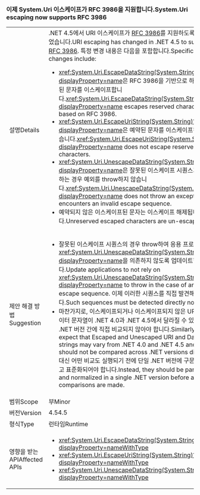 ### <a name="systemuri-escaping-now-supports-rfc-3986"></a><span data-ttu-id="5cb2d-101">이제 System.Uri 이스케이프가 RFC 3986을 지원합니다.</span><span class="sxs-lookup"><span data-stu-id="5cb2d-101">System.Uri escaping now supports RFC 3986</span></span>

|   |   |
|---|---|
|<span data-ttu-id="5cb2d-102">설명</span><span class="sxs-lookup"><span data-stu-id="5cb2d-102">Details</span></span>|<span data-ttu-id="5cb2d-103">.NET 4.5에서 URI 이스케이프가 [RFC 3986](http://tools.ietf.org/html/rfc3986)를 지원하도록 변경되었습니다.</span><span class="sxs-lookup"><span data-stu-id="5cb2d-103">URI escaping has changed in .NET 4.5 to support [RFC 3986](http://tools.ietf.org/html/rfc3986).</span></span> <span data-ttu-id="5cb2d-104">특정 변경 내용은 다음을 포함합니다.</span><span class="sxs-lookup"><span data-stu-id="5cb2d-104">Specific changes include:</span></span><ul><li><span data-ttu-id="5cb2d-105"><xref:System.Uri.EscapeDataString(System.String)?displayProperty=name>은 RFC 3986을 기반으로 하는 예약된 문자를 이스케이프합니다.</span><span class="sxs-lookup"><span data-stu-id="5cb2d-105"><xref:System.Uri.EscapeDataString(System.String)?displayProperty=name> escapes reserved characters based on RFC 3986.</span></span></li><li><span data-ttu-id="5cb2d-106"><xref:System.Uri.EscapeUriString(System.String)?displayProperty=name>은 예약된 문자를 이스케이프하지 않습니다.</span><span class="sxs-lookup"><span data-stu-id="5cb2d-106"><xref:System.Uri.EscapeUriString(System.String)?displayProperty=name> does not escape reserved characters.</span></span></li><li><span data-ttu-id="5cb2d-107"><xref:System.Uri.UnescapeDataString(System.String)?displayProperty=name>은 잘못된 이스케이프 시퀀스가 발생하는 경우 예외를 throw하지 않습니다.</span><span class="sxs-lookup"><span data-stu-id="5cb2d-107"><xref:System.Uri.UnescapeDataString(System.String)?displayProperty=name> does not throw an exception if it encounters an invalid escape sequence.</span></span></li><li><span data-ttu-id="5cb2d-108">예약되지 않은 이스케이프된 문자는 이스케이프 해제됩니다.</span><span class="sxs-lookup"><span data-stu-id="5cb2d-108">Unreserved escaped characters are un-escaped.</span></span></li></ul>|
|<span data-ttu-id="5cb2d-109">제안 해결 방법</span><span class="sxs-lookup"><span data-stu-id="5cb2d-109">Suggestion</span></span>|<ul><li><span data-ttu-id="5cb2d-110">잘못된 이스케이프 시퀀스의 경우 throw하여 응용 프로그램이 <xref:System.Uri.UnescapeDataString(System.String)?displayProperty=name>을 의존하지 않도록 업데이트합니다.</span><span class="sxs-lookup"><span data-stu-id="5cb2d-110">Update applications to not rely on <xref:System.Uri.UnescapeDataString(System.String)?displayProperty=name> to throw in the case of an invalid escape sequence.</span></span> <span data-ttu-id="5cb2d-111">이제 이러한 시퀀스를 직접 발견해야 합니다.</span><span class="sxs-lookup"><span data-stu-id="5cb2d-111">Such sequences must be detected directly now.</span></span></li><li><span data-ttu-id="5cb2d-112">마찬가지로, 이스케이프되거나 이스케이프되지 않은 URI 및 데이터 문자열이 .NET 4.0과 .NET 4.5에서 달라질 수 있으며 .NET 버전 간에 직접 비교되지 않아야 합니다.</span><span class="sxs-lookup"><span data-stu-id="5cb2d-112">Similarly, expect that Escaped and Unescaped URI and Data strings may vary from .NET 4.0 and .NET 4.5 and should not be compared across .NET versions directly.</span></span> <span data-ttu-id="5cb2d-113">대신 어떤 비교도 실행되기 전에 단일 .NET 버전에 구문 분석되고 표준화되어야 합니다.</span><span class="sxs-lookup"><span data-stu-id="5cb2d-113">Instead, they should be parsed and normalized in a single .NET version before any comparisons are made.</span></span></li></ul>|
|<span data-ttu-id="5cb2d-114">범위</span><span class="sxs-lookup"><span data-stu-id="5cb2d-114">Scope</span></span>|<span data-ttu-id="5cb2d-115">부</span><span class="sxs-lookup"><span data-stu-id="5cb2d-115">Minor</span></span>|
|<span data-ttu-id="5cb2d-116">버전</span><span class="sxs-lookup"><span data-stu-id="5cb2d-116">Version</span></span>|<span data-ttu-id="5cb2d-117">4.5</span><span class="sxs-lookup"><span data-stu-id="5cb2d-117">4.5</span></span>|
|<span data-ttu-id="5cb2d-118">형식</span><span class="sxs-lookup"><span data-stu-id="5cb2d-118">Type</span></span>|<span data-ttu-id="5cb2d-119">런타임</span><span class="sxs-lookup"><span data-stu-id="5cb2d-119">Runtime</span></span>|
|<span data-ttu-id="5cb2d-120">영향을 받는 API</span><span class="sxs-lookup"><span data-stu-id="5cb2d-120">Affected APIs</span></span>|<ul><li><xref:System.Uri.EscapeDataString(System.String)?displayProperty=nameWithType></li><li><xref:System.Uri.EscapeUriString(System.String)?displayProperty=nameWithType></li><li><xref:System.Uri.UnescapeDataString(System.String)?displayProperty=nameWithType></li></ul>|

